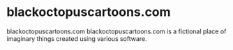 # blackoctopuscartoons.com
blackoctopuscartoons.com
blackoctopuscartoons.com is a fictional place of imaginary things created using various software.
